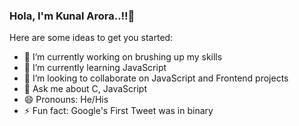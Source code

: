 ###  Hola, I'm Kunal Arora..!!👋


Here are some ideas to get you started:

- 🔭 I’m currently working on  brushing up my skills
- 🌱 I’m currently learning  JavaScript
- 👯 I’m looking to collaborate on  JavaScript and Frontend projects
- 💬 Ask me about C, JavaScript
- 😄 Pronouns: He/His
- ⚡ Fun fact: Google's First Tweet was in binary

